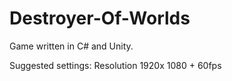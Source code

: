 # Destroyer-Of-Worlds
Game written in C# and Unity.



Suggested settings: Resolution 1920x 1080 + 60fps
